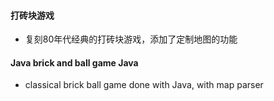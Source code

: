 #### 打砖块游戏
+ 复刻80年代经典的打砖块游戏，添加了定制地图的功能

#### Java brick and ball game Java
+ classical brick ball game done with Java, with map parser
